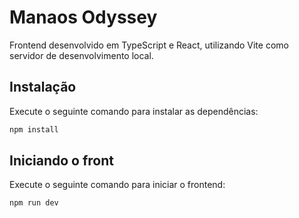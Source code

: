 # Manaos Odyssey

Frontend desenvolvido em TypeScript e React, utilizando Vite como servidor de desenvolvimento local.

## Instalação
Execute o seguinte comando para instalar as dependências:
  ```bash
  npm install
  ```

## Iniciando o front
Execute o seguinte comando para iniciar o frontend:
```bash
npm run dev
```
